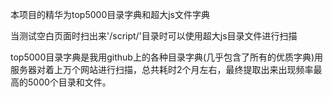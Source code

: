 本项目的精华为top5000目录字典和超大js文件字典

当测试空白页面时扫出来'/script/'目录时可以使用超大js目录文件进行扫描

top5000目录字典是我用github上的各种目录字典(几乎包含了所有的优质字典)用服务器对着上万个网站进行扫描，总共耗时2个月左右，最终提取出来出现频率最高的5000个目录和文件。
